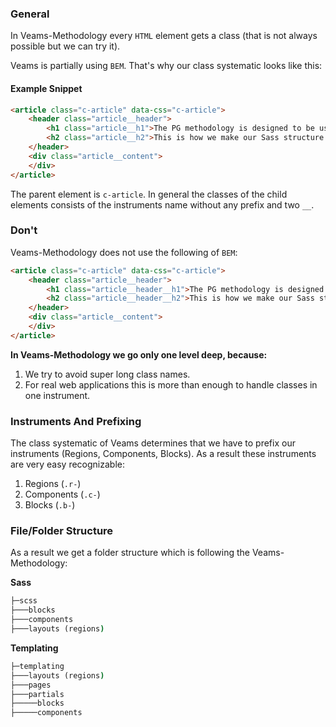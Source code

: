 ### General 

In Veams-Methodology every `HTML` element gets a class (that is not always possible but we can try it). 

Veams is partially using `BEM`. That's why our class systematic looks like this: 

#### Example Snippet

``` html
<article class="c-article" data-css="c-article">
	<header class="article__header">
		<h1 class="article__h1">The PG methodology is designed to be used in large, long lived websites and projects.</h1>
		<h2 class="article__h2">This is how we make our Sass structure scalable.</h2>
	</header>
	<div class="article__content">
	</div>
</article>
``` 

The parent element is `c-article`. In general the classes of the child elements consists of the instruments name without any prefix and two `__`. 

### Don't 

Veams-Methodology does not use the following of `BEM`: 

``` html
<article class="c-article" data-css="c-article">
	<header class="article__header">
		<h1 class="article__header__h1">The PG methodology is designed to be used in large, long lived websites and projects.</h1>
		<h2 class="article__header__h2">This is how we make our Sass structure scalable.</h2>
	</header>
	<div class="article__content">
	</div>
</article>
``` 

**In Veams-Methodology we go only one level deep, because:** 

1. We try to avoid super long class names.
2. For real web applications this is more than enough to handle classes in one instrument.

### Instruments And Prefixing

The class systematic of Veams determines that we have to prefix our instruments (Regions, Components, Blocks). As a result these instruments are very easy recognizable:

1. Regions (`.r-`)
2. Components (`.c-`)
3. Blocks (`.b-`)

### File/Folder Structure

As a result we get a folder structure which is following the Veams-Methodology: 

**Sass**

``` cmd
├─scss
├───blocks
├───components
├───layouts (regions)
``` 

**Templating**

``` cmd
├─templating
├───layouts (regions)
├───pages
├───partials
├─────blocks
├─────components
``` 